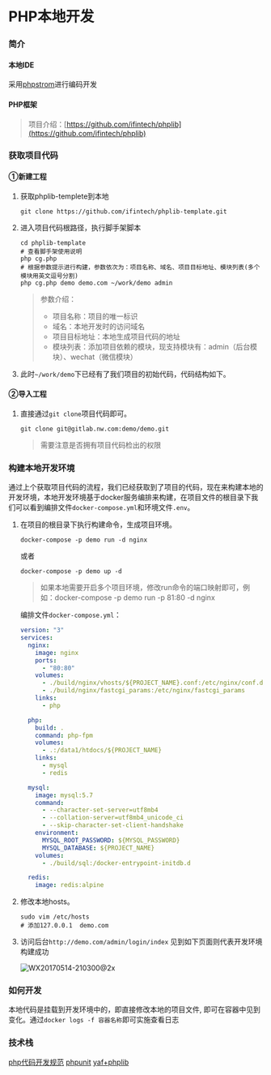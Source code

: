 # PHP本地开发

### 简介

#### 本地IDE

采用[phpstrom](http://www.jetbrains.com/phpstorm/)进行编码开发

#### PHP框架

> 项目介绍：[https://github.com/ifintech/phplib](https://github.com/ifintech/phplib)

### 获取项目代码

#### ①新建工程

1. 获取phplib-templete到本地

   ```shell
   git clone https://github.com/ifintech/phplib-template.git
   ```

2. 进入项目代码根路径，执行脚手架脚本

   ```shell
   cd phplib-template
   # 查看脚手架使用说明
   php cg.php
   # 根据参数提示进行构建，参数依次为：项目名称、域名、项目目标地址、模块列表(多个模块用英文逗号分割)
   php cg.php demo demo.com ~/work/demo admin
   ```

   > 参数介绍：
   >
   > * 项目名称：项目的唯一标识
   > * 域名：本地开发时的访问域名
   > * 项目目标地址：本地生成项目代码的地址
   > * 模块列表：添加项目依赖的模块，现支持模块有：admin（后台模块）、wechat（微信模块）

3. 此时`~/work/demo`下已经有了我们项目的初始代码，代码结构如下。

#### ②导入工程

1. 直接通过`git clone`项目代码即可。

   ```shell
   git clone git@gitlab.nw.com:demo/demo.git
   ```

   > 需要注意是否拥有项目代码检出的权限

### 构建本地开发环境

通过上个获取项目代码的流程，我们已经获取到了项目的代码，现在来构建本地的开发环境，本地开发环境基于docker服务编排来构建，在项目文件的根目录下我们可以看到编排文件`docker-compose.yml`和环境文件`.env`。

1. 在项目的根目录下执行构建命令，生成项目环境。

   ```shell
   docker-compose -p demo run -d nginx
   ```
   或者

   ```
   docker-compose -p demo up -d
   ```

   > 如果本地需要开启多个项目环境，修改run命令的端口映射即可，例如：docker-compose -p demo run -p 81:80 -d nginx

   编排文件`docker-compose.yml`：

   ```yaml
   version: "3"
   services:
     nginx:
       image: nginx
       ports:
         - "80:80"
       volumes:
         - ./build/nginx/vhosts/${PROJECT_NAME}.conf:/etc/nginx/conf.d/${PROJECT_NAME}.conf
         - ./build/nginx/fastcgi_params:/etc/nginx/fastcgi_params
       links:
         - php

     php:
       build: .
       command: php-fpm
       volumes:
         - .:/data1/htdocs/${PROJECT_NAME}
       links:
         - mysql
         - redis

     mysql:
       image: mysql:5.7
       command:
         - --character-set-server=utf8mb4
         - --collation-server=utf8mb4_unicode_ci
         - --skip-character-set-client-handshake
       environment:
         MYSQL_ROOT_PASSWORD: ${MYSQL_PASSWORD}
         MYSQL_DATABASE: ${PROJECT_NAME}
       volumes:
         - ./build/sql:/docker-entrypoint-initdb.d

     redis:
       image: redis:alpine
   ```

2. 修改本地hosts。

   ```shell
   sudo vim /etc/hosts
   # 添加127.0.0.1  demo.com
   ```

3. 访问后台`http://demo.com/admin/login/index`  见到如下页面则代表开发环境构建成功

   ![WX20170514-210300@2x](http://ww1.sinaimg.cn/large/006tNbRwly1ffm9wija05j31kw0s7h8k.jpg)

### 如何开发

本地代码是挂载到开发环境中的，即直接修改本地的项目文件, 即可在容器中见到变化。通过`docker logs -f 容器名称`即可实施查看日志

### 技术栈
[php代码开发规范](rule/php.md)
[phpunit](http://www.phpunit.cn/manual/current/zh_cn/index.html)
[yaf+phplib](http://www.laruence.com/manual/)

